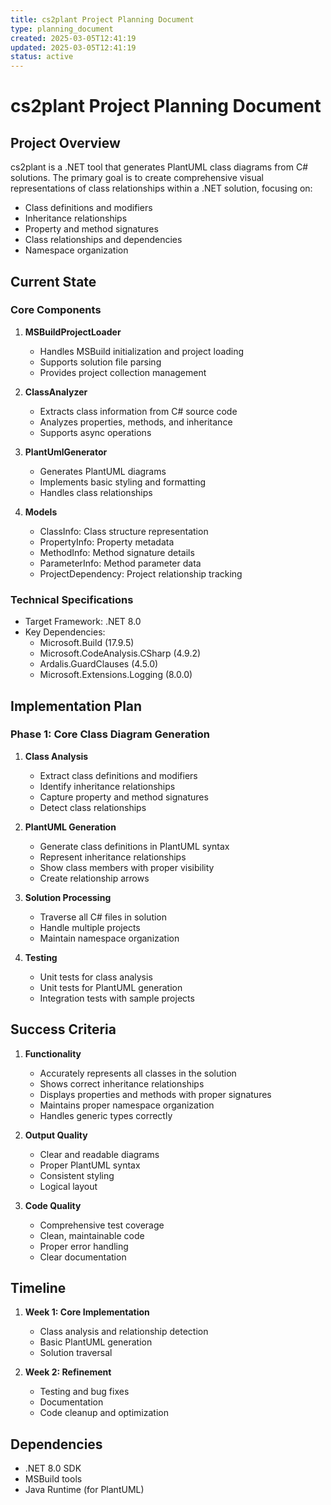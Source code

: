 ```yaml
---
title: cs2plant Project Planning Document
type: planning_document
created: 2025-03-05T12:41:19
updated: 2025-03-05T12:41:19
status: active
---
```


# cs2plant Project Planning Document

## Project Overview
cs2plant is a .NET tool that generates PlantUML class diagrams from C# solutions. The primary goal is to create comprehensive visual representations of class relationships within a .NET solution, focusing on:
- Class definitions and modifiers
- Inheritance relationships
- Property and method signatures
- Class relationships and dependencies
- Namespace organization

## Current State

### Core Components
1. **MSBuildProjectLoader**
   - Handles MSBuild initialization and project loading
   - Supports solution file parsing
   - Provides project collection management

2. **ClassAnalyzer**
   - Extracts class information from C# source code
   - Analyzes properties, methods, and inheritance
   - Supports async operations

3. **PlantUmlGenerator**
   - Generates PlantUML diagrams
   - Implements basic styling and formatting
   - Handles class relationships

4. **Models**
   - ClassInfo: Class structure representation
   - PropertyInfo: Property metadata
   - MethodInfo: Method signature details
   - ParameterInfo: Method parameter data
   - ProjectDependency: Project relationship tracking

### Technical Specifications
- Target Framework: .NET 8.0
- Key Dependencies:
  - Microsoft.Build (17.9.5)
  - Microsoft.CodeAnalysis.CSharp (4.9.2)
  - Ardalis.GuardClauses (4.5.0)
  - Microsoft.Extensions.Logging (8.0.0)

## Implementation Plan

### Phase 1: Core Class Diagram Generation
1. **Class Analysis**
   - Extract class definitions and modifiers
   - Identify inheritance relationships
   - Capture property and method signatures
   - Detect class relationships

2. **PlantUML Generation**
   - Generate class definitions in PlantUML syntax
   - Represent inheritance relationships
   - Show class members with proper visibility
   - Create relationship arrows

3. **Solution Processing**
   - Traverse all C# files in solution
   - Handle multiple projects
   - Maintain namespace organization

4. **Testing**
   - Unit tests for class analysis
   - Unit tests for PlantUML generation
   - Integration tests with sample projects

## Success Criteria

1. **Functionality**
   - Accurately represents all classes in the solution
   - Shows correct inheritance relationships
   - Displays properties and methods with proper signatures
   - Maintains proper namespace organization
   - Handles generic types correctly

2. **Output Quality**
   - Clear and readable diagrams
   - Proper PlantUML syntax
   - Consistent styling
   - Logical layout

3. **Code Quality**
   - Comprehensive test coverage
   - Clean, maintainable code
   - Proper error handling
   - Clear documentation

## Timeline

1. **Week 1: Core Implementation**
   - Class analysis and relationship detection
   - Basic PlantUML generation
   - Solution traversal

2. **Week 2: Refinement**
   - Testing and bug fixes
   - Documentation
   - Code cleanup and optimization

## Dependencies

- .NET 8.0 SDK
- MSBuild tools
- Java Runtime (for PlantUML) 